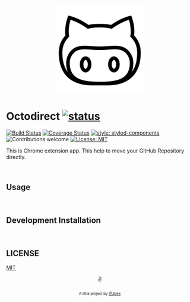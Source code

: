 <div align="center">
    <img src="./assets/octodirect_logo.png" width="240px" alt="octodirect-logo">
</div>

# Octodirect [![status](https://img.shields.io/badge/status-work%20in%20progress-orange.svg)](https://github.com/JaeYeopHan/octocard/issues)

[![Build Status](https://travis-ci.org/JaeYeopHan/octodirect.svg?branch=master)](https://travis-ci.org/JaeYeopHan/octodirect)
[![Coverage Status](https://coveralls.io/repos/github/JaeYeopHan/octodirect/badge.svg?branch=master)](https://coveralls.io/github/JaeYeopHan/octodirect?branch=master)
[![style: styled-components](https://img.shields.io/badge/style-%F0%9F%92%85%20styled--components-orange.svg?colorB=daa357&colorA=db748e)](https://github.com/styled-components/styled-components)
![Contributions welcome](https://img.shields.io/badge/contributions-welcome-brightgreen.svg)
[![License: MIT](https://img.shields.io/packagist/l/doctrine/orm.svg)](https://opensource.org/licenses/MIT)

This is Chrome extension app. This help to move your GitHub Repository directly.

</br>

## Usage

</br>

## Development Installation

</br>

## LICENSE

[MIT](https://github.com/JaeYeopHan/octodirect/blob/master/LICENSE)

<p align="center">✌️</p>
<p align="center">
<sub><sup>A little project by <a href="https://jbee-resume.now.sh/">@Jbee</a></sup></sub>
</p>
